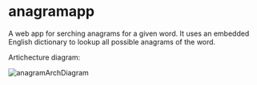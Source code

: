 # anagramapp

A web app for serching anagrams for a given word. It uses an embedded English dictionary to lookup all possible anagrams of the word.


Artichecture diagram:

![anagramArchDiagram](https://user-images.githubusercontent.com/36462985/86835100-a45ed980-c069-11ea-8bed-76f720db4865.png)
